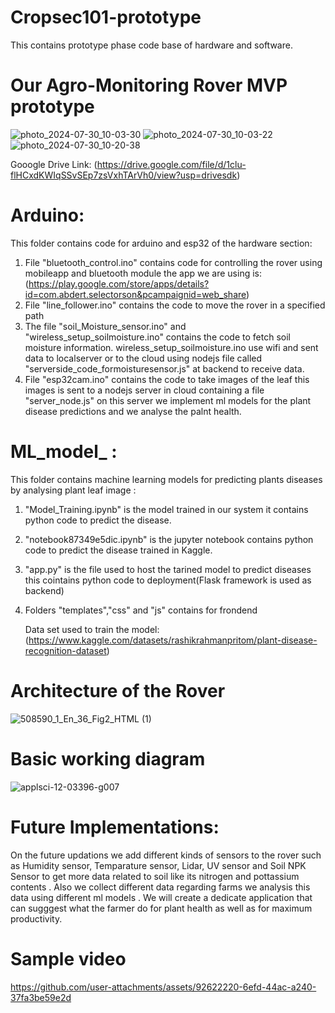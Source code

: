 # Cropsec101-prototype
This contains prototype phase code base of hardware and software.
# Our Agro-Monitoring Rover MVP prototype

![photo_2024-07-30_10-03-30](https://github.com/user-attachments/assets/f6393191-7c1b-4f9d-b9de-083aa973085e)
![photo_2024-07-30_10-03-22](https://github.com/user-attachments/assets/026b65f6-f98a-4da5-a41b-47891821cd99)
![photo_2024-07-30_10-20-38](https://github.com/user-attachments/assets/b7c3b5f3-4fd5-42be-9c3b-318628329e7b)

Gooogle Drive Link: (https://drive.google.com/file/d/1clu-flHCxdKWIqSSvSEp7zsVxhTArVh0/view?usp=drivesdk)

# Arduino:
This folder contains code for arduino and esp32 of the hardware section:

1) File "bluetooth_control.ino" contains code for controlling the rover using
   mobileapp and bluetooth module the app we are using is:(https://play.google.com/store/apps/details?id=com.abdert.selectorson&pcampaignid=web_share)
2) File "line_follower.ino" contains the code to move the rover in a specified path
3) The file "soil_Moisture_sensor.ino" and "wireless_setup_soilmoisture.ino" contains the code to fetch soil moisture information. wireless_setup_soilmoisture.ino use wifi and sent
   data to localserver or to the cloud using nodejs file called "serverside_code_formoisturesensor.js" at backend to receive data.
4) File "esp32cam.ino" contains the code to take images of the leaf this images is sent to a nodejs server in cloud containing a file "server_node.js"
   on this server we implement ml models for the plant disease predictions and we analyse the palnt health.

# ML_model_ :
This folder contains machine learning models for predicting plants diseases by analysing plant leaf image :

1) "Model_Training.ipynb" is the model trained in our system it contains python code to predict the disease.
2) "notebook87349e5dic.ipynb" is the jupyter notebook  contains python code to predict the disease trained in Kaggle.
3) "app.py" is the file used to host the tarined model to predict diseases this cointains python code to deployment(Flask framework is used as backend)
4) Folders "templates","css" and "js" contains for frondend

   Data set used to train the model:(https://www.kaggle.com/datasets/rashikrahmanpritom/plant-disease-recognition-dataset)

# Architecture of the Rover
 ![508590_1_En_36_Fig2_HTML (1)](https://github.com/user-attachments/assets/6a20a2cb-6105-44f3-a674-0021a9aaa26a)

# Basic working diagram 

![applsci-12-03396-g007](https://github.com/user-attachments/assets/876ae808-48c1-43af-80b8-aa8771c60d3c)

# Future Implementations:
On the future updations we add different kinds of sensors to the rover such as
Humidity sensor,
Temparature sensor, 
Lidar,
UV sensor and
Soil NPK Sensor to get more data related to soil like its nitrogen and pottassium contents . Also we collect different
data regarding farms we analysis this data using different ml models . We will create a dedicate application that 
can sugggest what the farmer do for plant health as well as for maximum productivity.



# Sample video
https://github.com/user-attachments/assets/92622220-6efd-44ac-a240-37fa3be59e2d



